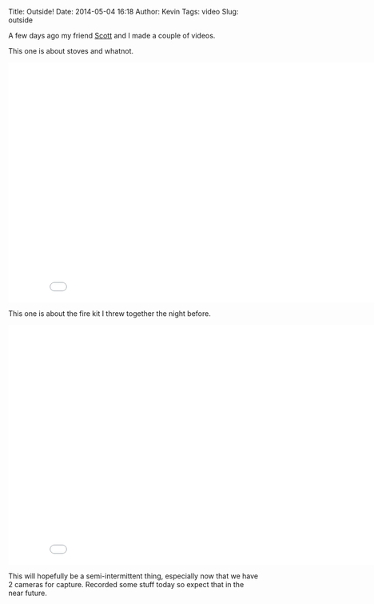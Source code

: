 Title: Outside!
Date: 2014-05-04 16:18
Author: Kevin
Tags: video
Slug: outside

A few days ago my friend [Scott](http://baconstrip.org.uk/) and I made a
couple of videos.

This one is about stoves and whatnot.

<iframe src="//www.youtube-nocookie.com/embed/AgrH_APLAUI?rel=0" width="853" height="480" frameborder="0" allowfullscreen="allowfullscreen"></iframe>

This one is about the fire kit I threw together the night before.  

<iframe src="//www.youtube-nocookie.com/embed/fZWYr6V3c5c?rel=0" width="853" height="480" frameborder="0" allowfullscreen="allowfullscreen"></iframe>

This will hopefully be a semi-intermittent thing, especially now that we
have 2 cameras for capture. Recorded some stuff today so expect that in
the near future.

